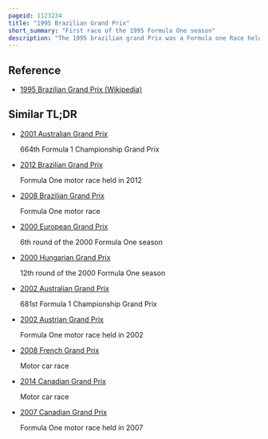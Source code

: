 ```yaml
---
pageid: 1123234
title: "1995 Brazilian Grand Prix"
short_summary: "First race of the 1995 Formula One season"
description: "The 1995 brazilian grand Prix was a Formula one Race held at the Autdromo Jos carlos Pace so paulo Brazil on 26 March 1995. It was the first Round of the 1995 Formula one World Championship. Michael Schumacher of the Benetton Team won the Race from second Place. David Coulthard finished second in a williams Car Second with gerhard Berger Third in a Ferrari. Damon Hill who started the Race from pole Position spun out while leading on lap 30 with an apparent Gearbox Problem later found to be a Suspension Failure. Schumacher won despite Benetton encountering steering Problems with his Car during the Practice which led him to crash heavily and necessitated steering Component Changes for the Rest of the Race. Despite schumacher's Victory Hill proved to be Quicker during the Race and seemed on Course to have a comfortable Victory before his sudden Retirement."
---
```


## Reference

- [1995 Brazilian Grand Prix (Wikipedia)](https://en.wikipedia.org/?curid=1123234)

## Similar TL;DR

- [2001 Australian Grand Prix](/tldr/en/2001-australian-grand-prix)

  664th Formula 1 Championship Grand Prix

- [2012 Brazilian Grand Prix](/tldr/en/2012-brazilian-grand-prix)

  Formula One motor race held in 2012

- [2008 Brazilian Grand Prix](/tldr/en/2008-brazilian-grand-prix)

  Formula One motor race

- [2000 European Grand Prix](/tldr/en/2000-european-grand-prix)

  6th round of the 2000 Formula One season

- [2000 Hungarian Grand Prix](/tldr/en/2000-hungarian-grand-prix)

  12th round of the 2000 Formula One season

- [2002 Australian Grand Prix](/tldr/en/2002-australian-grand-prix)

  681st Formula 1 Championship Grand Prix

- [2002 Austrian Grand Prix](/tldr/en/2002-austrian-grand-prix)

  Formula One motor race held in 2002

- [2008 French Grand Prix](/tldr/en/2008-french-grand-prix)

  Motor car race

- [2014 Canadian Grand Prix](/tldr/en/2014-canadian-grand-prix)

  Motor car race

- [2007 Canadian Grand Prix](/tldr/en/2007-canadian-grand-prix)

  Formula One motor race held in 2007
